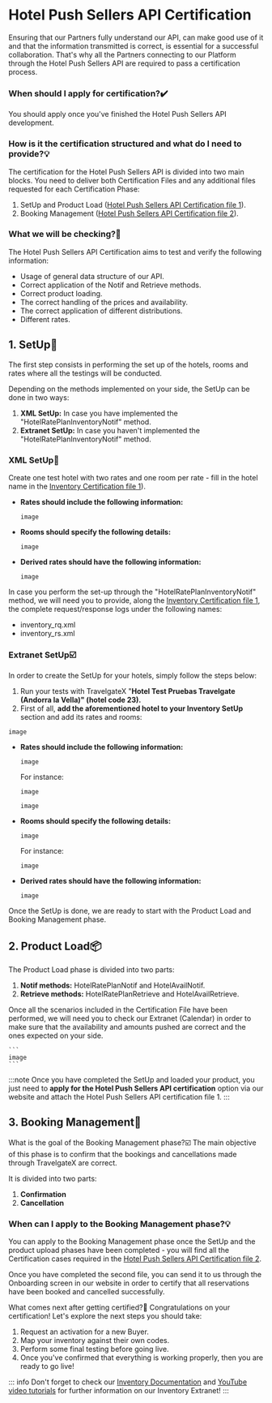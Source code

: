﻿---
sidebar_position: 3
---

# Hotel Push Sellers API Certification

Ensuring that our Partners fully understand our API, can make good use of it and that the information transmitted is correct, is essential for a successful collaboration. That's why all the Partners connecting to our Platform through the Hotel Push Sellers API are required to pass a certification process.

### When should I apply for certification?✔️
You should apply once you've finished the Hotel Push Sellers API development.

### How is it the certification structured and what do I need to provide?💡
The certification for the Hotel Push Sellers API is divided into two main blocks. You need to deliver both Certification Files and any additional files requested for each Certification Phase:
1. SetUp and Product Load ([Hotel Push Sellers API Certification file 1](https://f.hubspotusercontent20.net/hubfs/2825176/InventoryX%20Certification%20File%201.odt)).
1. Booking Management ([Hotel Push Sellers API Certification file 2](https://f.hubspotusercontent20.net/hubfs/2825176/InventoryX%20Certification%20File%202.docx)).

### What we will be checking?🔎
The Hotel Push Sellers API Certification aims to test and verify the following information: 

- Usage of general data structure of our API.
- Correct application of the Notif and Retrieve methods.
- Correct product loading.
- The correct handling of the prices and availability.
- The correct application of different distributions.
- Different rates.


## 1. SetUp🏨

The first step consists in performing the set up of the hotels, rooms and rates where all the testings will be conducted.

Depending on the methods implemented on your side, the SetUp can be done in two ways:

1. **XML SetUp:** In case you have implemented the "HotelRatePlanInventoryNotif" method.
1. **Extranet SetUp:** In case you haven't implemented the "HotelRatePlanInventoryNotif" method.

### XML SetUp🚀
Create one test hotel with two rates and one room per rate - fill in the hotel name in the [Inventory Certification file 1](https://f.hubspotusercontent20.net/hubfs/2825176/InventoryX%20Certification%20File%201.odt)).

- **Rates should include the following information:**

	```
	image
	```

- **Rooms should specify the following details:**

	```
	image
	```


- **Derived rates should have the following information:**

	```
	image
	```

In case you perform the set-up through the "HotelRatePlanInventoryNotif" method, we will need you to provide, along the [Inventory Certification file 1](https://f.hubspotusercontent20.net/hubfs/2825176/InventoryX%20Certification%20File%201.odt), the complete request/response logs under the following names: 

- inventory_rq.xml
- inventory_rs.xml

### Extranet SetUp☑️
In order to create the SetUp for your hotels, simply follow the steps below:

1. Run your tests with TravelgateX "**Hotel Test Pruebas Travelgate (Andorra la Vella)" (hotel code 23).**
1. First of all, **add the aforementioned hotel to your Inventory SetUp** section and add its rates and rooms:

```
image
```

- **Rates should include the following information:**
	```
	image
	```
	For instance:

	```
	image
	```
	```
	image
	```

- **Rooms should specify the following details:**

	```
	image
	```
	For instance:

	```
	image
	```


- **Derived rates should have the following information:**
	```
	image
	```
 
Once the SetUp is done, we are ready to start with the Product Load and Booking Management phase.

## 2. Product Load📦
The Product Load phase is divided into two parts:

1. **Notif methods:** HotelRatePlanNotif and HotelAvailNotif.
1. **Retrieve methods:** HotelRatePlanRetrieve and HotelAvailRetrieve.

Once all the scenarios included in the Certification File have been performed, we will need you to check our Extranet (Calendar) in order to make sure that the availability and amounts pushed are correct and the ones expected on your side.

	```
	image
	```

:::note
Once you have completed the SetUp and loaded your product, you just need to **apply for the Hotel Push Sellers API certification** option via our website and attach the Hotel Push Sellers API certification file 1.
:::

## 3. Booking Management📖
What is the goal of the Booking Management phase?☑️
The main objective of this phase is to confirm that the bookings and cancellations made through TravelgateX are correct.

It is divided into two parts:

1. **Confirmation**
1. **Cancellation**

### When can I apply to the Booking Management phase?💡
You can apply to the Booking Management phase once the SetUp and the product upload phases have been completed - you will find all the Certification cases required in the [Hotel Push Sellers API Certification file 2](https://f.hubspotusercontent20.net/hubfs/2825176/InventoryX%20Certification%20File%202.docx).

Once you have completed the second file, you can send it to us through the Onboarding screen in our website in order to certify that all reservations have been booked and cancelled successfully.

What comes next after getting certified?🌟
Congratulations on your certification! Let's explore the next steps you should take:
1. Request an activation for a new Buyer.
1. Map your inventory against their own codes.
1. Perform some final testing before going live.
1. Once you've confirmed that everything is working properly, then you are ready to go live!

 
::: info
Don't forget to check our [Inventory Documentation](https://docs.travelgatex.com/inventory-x/extranet/) and [YouTube video tutorials](https://knowledge.travelgate.com/inventory-set-up) for further information on our Inventory Extranet!
:::